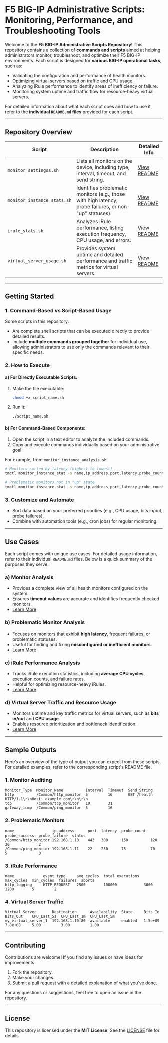 # F5 BIG-IP Administrative Scripts: Monitoring, Performance, and Troubleshooting Tools

Welcome to the **F5 BIG-IP Administrative Scripts Repository**! This repository contains a collection of **commands and scripts** aimed at helping administrators monitor, troubleshoot, and optimize their F5 BIG-IP environments. Each script is designed for **various BIG-IP operational tasks**, such as:
- Validating the configuration and performance of health monitors.
- Optimizing virtual servers based on traffic and CPU usage.
- Analyzing iRule performance to identify areas of inefficiency or failure.
- Monitoring system uptime and traffic flow for resource-heavy virtual servers.

For detailed information about what each script does and how to use it, refer to the **individual `README.md` files** provided for each script.

---

## **Repository Overview**

| **Script**                        | **Description**                                                                                           | **Detailed Info**                      |
|------------------------------------|-----------------------------------------------------------------------------------------------------------|-----------------------------------------|
| `monitor_settingss.sh`             | Lists all monitors on the device, including type, interval, timeout, and send string.                     | [View README](/system_usage/monitor_settingREADME.MDd) |
| `monitor_instance_stats.sh`    | Identifies problematic monitors (e.g., those with high latency, probe failures, or non-"up" statuses).    | [View README](/system_usage/montor_instance_statsREADME.MD) |
| `irule_stats.sh`            | Analyzes iRule performance, listing execution frequency, CPU usage, and errors.                           | [View README](/system_usage/irule_statsREADME.MD) |
| `virtual_server_usage.sh`      | Provides system uptime and detailed performance and traffic metrics for virtual servers.                  | [View README](/system_usage/virtualserverusageREADME.MD) |

---

## **Getting Started**

### **1. Command-Based vs Script-Based Usage**
Some scripts in this repository:
- Are complete shell scripts that can be executed directly to provide detailed results.
- Include **multiple commands grouped together** for individual use, allowing administrators to use only the commands relevant to their specific needs.

### **2. How to Execute**
#### a) **For Directly Executable Scripts**:
1. Make the file executable:
   ```bash
   chmod +x script_name.sh
   ```
2. Run it:
   ```bash
   ./script_name.sh
   ```

#### b) **For Command-Based Components**:
1. Open the script in a text editor to analyze the included commands.
2. Copy and execute commands individually based on your administrative goal.

For example, from `monitor_instance_analysis.sh`:
```bash
# Monitors sorted by latency (highest to lowest)
tmctl monitor_instance_stat -s name,ip_address,port,latency,probe_count,probe_success,probe_failure -K probe_count,latency -O -w 300  | awk 'NR <= 2 || $4 != 0'

# Problematic monitors not in "up" state
tmctl monitor_instance_stat -s name,ip_address,port,latency,probe_count,probe_success,probe_failure,status -K probe_count,probe_failure -O -w 300 | awk 'NR <= 2 || $8 != 1'
```

### **3. Customize and Automate**
- Sort data based on your preferred priorities (e.g., CPU usage, bits in/out, probe failures).
- Combine with automation tools (e.g., cron jobs) for regular monitoring.

---

## **Use Cases**

Each script comes with unique use cases. For detailed usage information, refer to their individual `README.md` files. Below is a quick summary of the purposes they serve:

### **a) Monitor Analysis**
- Provides a complete view of all health monitors configured on the system.
- Ensures **timeout values** are accurate and identifies frequently checked monitors.
- [Learn More](/system_usage/monitor_settingREADME.MD)

### **b) Problematic Monitor Analysis**
- Focuses on monitors that exhibit **high latency**, frequent failures, or problematic statuses.
- Useful for finding and fixing **misconfigured or inefficient monitors**.
- [Learn More](/system_usage/montor_instance_statsREADME.MD)

### **c) iRule Performance Analysis**
- Tracks iRule execution statistics, including **average CPU cycles**, execution counts, and failure rates.
- Helpful for optimizing resource-heavy iRules.
- [Learn More](/system_usage/irule_statsREADME.MD)

### **d) Virtual Server Traffic and Resource Usage**
- Monitors uptime and key traffic metrics for virtual servers, such as **bits in/out** and **CPU usage**.
- Enables resource prioritization and bottleneck identification.
- [Learn More](/system_usage/virtualserverusageREADME.MD)

---

## **Sample Outputs**

Here’s an overview of the type of output you can expect from these scripts. For detailed examples, refer to the corresponding script's README file.

### **1. Monitor Auditing**
```plaintext
Monitor_Type  Monitor_Name          Interval  Timeout  Send_String
http          /Common/http_monitor  5         16       GET /health HTTP/1.1\r\nHost: example.com\r\n\r\n
tcp           /Common/tcp_monitor   10        31       
gateway_icmp  /Common/ping_monitor  5         16       
```

### **2. Problematic Monitors**
```plaintext
name                 ip_address      port  latency  probe_count  probe_success  probe_failure  status
/Common/http_monitor 192.168.1.10    443   300      150          120            30             2
/Common/ping_monitor 192.168.1.11    22    250      75           70             5              3
```

### **3. iRule Performance**
```plaintext
name             event_type     avg_cycles  total_executions  max_cycles  min_cycles  failures  aborts
http_logging     HTTP_REQUEST   2500        100000            3000        1200        5         2
```

### **4. Virtual Server Traffic**
```plaintext
Virtual_Server       Destination      Availability  State     Bits_In    Bits_Out    CPU_Last_5s  CPU_Last_1m  CPU_Last_5m
my_virtual_server_1  192.168.1.10:80  available     enabled   1.5e+09    7.8e+08     5.00         3.00         1.00
```

---

## **Contributing**

Contributions are welcome! If you find any issues or have ideas for improvements:
1. Fork the repository.
2. Make your changes.
3. Submit a pull request with a detailed explanation of what you’ve done.

For any questions or suggestions, feel free to open an issue in the repository.

---

## **License**

This repository is licensed under the **MIT License**. See the [LICENSE](LICENSE) file for details.
